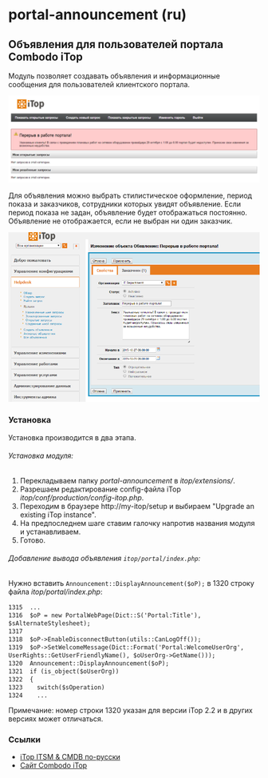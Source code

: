 # portal-announcement (ru)
## Объявления для пользователей портала Combodo iTop

Модуль позволяет создавать объявления и информационные сообщения для пользователей клиентского портала.

![ru_portal_annoucement_2](images/ru_portal_annoucement_2.PNG)

Для объявления можно выбрать стилистическое оформление, период показа и заказчиков, сотрудники которых увидят объявление. Если период показа не задан, объявление будет отображаться постоянно. Объявление не отображается, если не выбран ни один заказчик.

![ru_portal_annoucement_1](images/ru_portal_annoucement_1.PNG)

### Установка

Установка производится в два этапа.

###### Установка модуля:
 1. Перекладываем папку *portal-announcement* в *itop/extensions/*.
 2. Разрешаем редактирование config-файла iTop *itop/conf/production/config-itop.php*.
 3. Переходим в браузере http://my-itop/setup и выбираем "Upgrade an existing iTop instance".
 4. На предпоследнем шаге ставим галочку напротив названия модуля и устанавливаем.
 5. Готово.
 
###### Добавление вывода объявления `itop/portal/index.php`:
Нужно вставить `Announcement::DisplayAnnouncement($oP);` в 1320 строку файла *itop/portal/index.php*:
````
1315  ...
1316  $oP = new PortalWebPage(Dict::S('Portal:Title'), $sAlternateStylesheet);
1317
1318  $oP->EnableDisconnectButton(utils::CanLogOff());
1319  $oP->SetWelcomeMessage(Dict::Format('Portal:WelcomeUserOrg', UserRights::GetUserFriendlyName(), $oUserOrg->GetName()));
1320  Announcement::DisplayAnnouncement($oP);
1321  if (is_object($oUserOrg))
1322  {
1323    switch($sOperation)
1324	...
````

Примечание: номер строки 1320 указан для версии iTop 2.2 и в других версиях может отличаться.

### Ссылки
- [iTop ITSM & CMDB по-русски](http://community.itop-itsm.ru)
- [Сайт Combodo iTop](http://www.combodo.com/itop)
